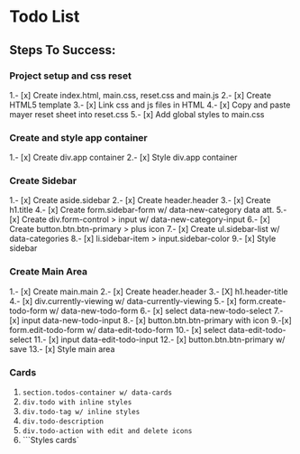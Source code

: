 # Todo List

## Steps To Success:
### Project setup and css reset
1.- [x] Create index.html, main.css, reset.css and main.js
2.- [x] Create HTML5 template
3.- [x] Link css and js files in HTML
4.- [x] Copy and paste mayer reset sheet into reset.css
5.- [x] Add global styles to main.css

### Create and style app container
1.- [x] Create div.app container
2.- [x] Style div.app container

### Create Sidebar
1.- [x] Create aside.sidebar
2.- [x] Create header.header
3.- [x] Create h1.title
4.- [x] Create form.sidebar-form w/ data-new-category data att.
5.- [x] Create div.form-control > input w/ data-new-category-input
6.- [x] Create button.btn.btn-primary > plus icon
7.- [x] Create ul.sidebar-list w/ data-categories
8.- [x] li.sidebar-item > input.sidebar-color
9.- [x] Style sidebar

### Create Main Area
1.- [x] Create main.main
2.- [x] Create header.header
3.- [X] h1.header-title
4.- [x] div.currently-viewing w/ data-currently-viewing
5.- [x] form.create-todo-form w/ data-new-todo-form
6.- [x] select data-new-todo-select
7.- [x] input data-new-todo-input
8.- [x] button.btn.btn-primary with icon
9.-[x] form.edit-todo-form w/ data-edit-todo-form
10.- [x] select data-edit-todo-select
11.- [x] input data-edit-todo-input
12.- [x] button.btn.btn-primary w/ save
13.- [x] Style main area

### Cards
1. ```section.todos-container w/ data-cards```
2. ```div.todo with inline styles```
3. ```div.todo-tag w/ inline styles```
4. ```div.todo-description```
5. ```div.todo-action with edit and delete icons```
6. ```Styles cards`
